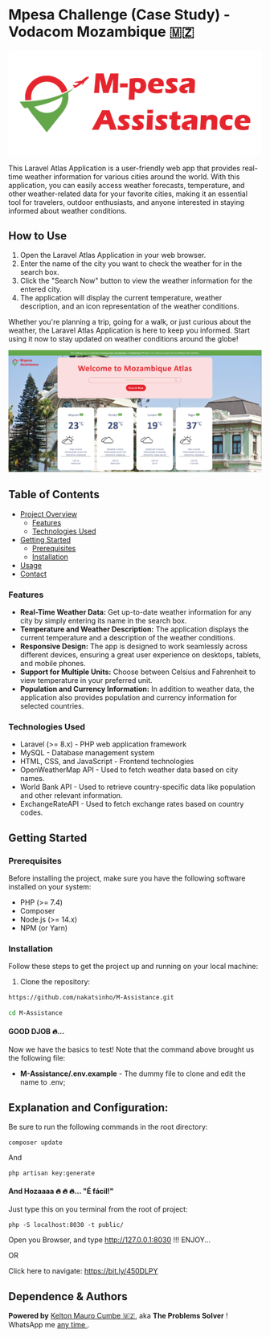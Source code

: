 # Mpesa Challenge (Case Study) - Vodacom Mozambique 🇲🇿
![Project Logo](https://github.com/nakatsinho/M-Assistance/blob/main/public/assets/img/logo.png)

This Laravel Atlas Application is a user-friendly web app that provides real-time weather information for various cities around the world. With this application, you can easily access weather forecasts, temperature, and other weather-related data for your favorite cities, making it an essential tool for travelers, outdoor enthusiasts, and anyone interested in staying informed about weather conditions.

## How to Use

1. Open the Laravel Atlas Application in your web browser.
2. Enter the name of the city you want to check the weather for in the search box.
3. Click the "Search Now" button to view the weather information for the entered city.
4. The application will display the current temperature, weather description, and an icon representation of the weather conditions.

Whether you're planning a trip, going for a walk, or just curious about the weather, the Laravel Atlas Application is here to keep you informed. Start using it now to stay updated on weather conditions around the globe!

![Project Logo](https://github.com/nakatsinho/M-Assistance/blob/main/public/assets/img/presentation.png)

## Table of Contents

- [Project Overview](#project-overview)
  - [Features](#features)
  - [Technologies Used](#technologies-used)
- [Getting Started](#getting-started)
  - [Prerequisites](#prerequisites)
  - [Installation](#installation)
- [Usage](#usage)
- [Contact](#contact)

### Features

- **Real-Time Weather Data:** Get up-to-date weather information for any city by simply entering its name in the search box.
- **Temperature and Weather Description:** The application displays the current temperature and a description of the weather conditions.
- **Responsive Design:** The app is designed to work seamlessly across different devices, ensuring a great user experience on desktops, tablets, and mobile phones.
- **Support for Multiple Units:** Choose between Celsius and Fahrenheit to view temperature in your preferred unit.
- **Population and Currency Information:** In addition to weather data, the application also provides population and currency information for selected countries.

### Technologies Used

- Laravel (>= 8.x) - PHP web application framework
- MySQL - Database management system
- HTML, CSS, and JavaScript - Frontend technologies
- OpenWeatherMap API - Used to fetch weather data based on city names.
- World Bank API - Used to retrieve country-specific data like population and other relevant information.
- ExchangeRateAPI - Used to fetch exchange rates based on country codes.

## Getting Started
### Prerequisites

Before installing the project, make sure you have the following software installed on your system:

- PHP (>= 7.4)
- Composer
- Node.js (>= 14.x)
- NPM (or Yarn)

### Installation

Follow these steps to get the project up and running on your local machine:

1. Clone the repository:

```bash
https://github.com/nakatsinho/M-Assistance.git
```

```bash
cd M-Assistance
```

#### GOOD DJOB 🔥...

Now we have the basics to test! Note that the command above brought us the following file:
- **M-Assistance/.env.example** - The dummy file to clone and edit the name to .env;

## Explanation and Configuration:

Be sure to run the following commands in the root directory:
```
composer update
```
And 

```
php artisan key:generate
```

#### And Hozaaaa 🔥 🔥 🔥... "É fácil!"

Just type this on you terminal from the root of project:
```
php -S localhost:8030 -t public/
```

Open you Browser, and type http://127.0.0.1:8030 !!! ENJOY...

OR

Click here to navigate: https://bit.ly/450DLPY

## Dependence & Authors

**Powered by** <a href="https://github.com/nakatsinho">Kelton Mauro Cumbe 🇲🇿</a>, aka **The Problems Solver** ! WhatsApp me <a href="https://wa.me/+258842536927"> any time </a>.
